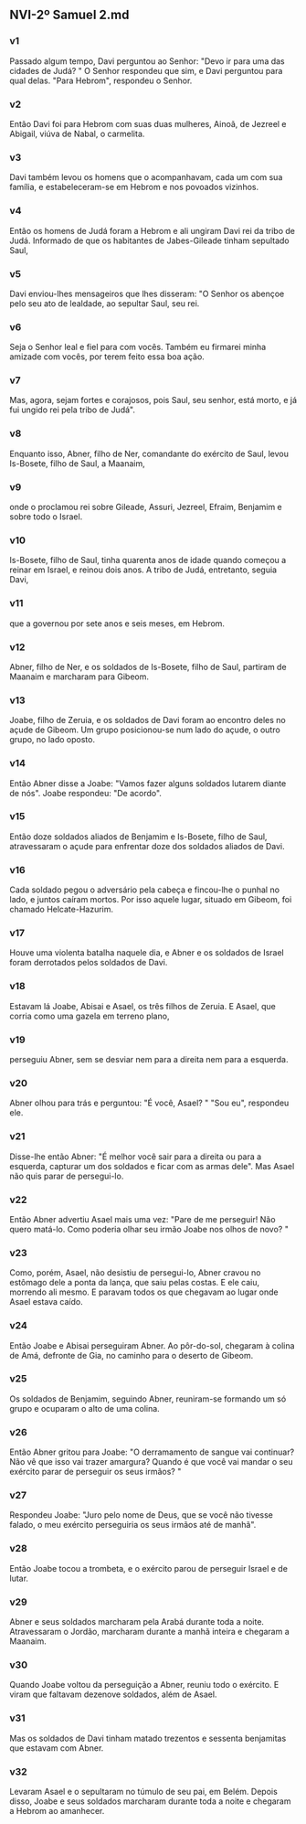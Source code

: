 ## NVI-2º Samuel 2.md
### v1
 Passado algum tempo, Davi perguntou ao Senhor: "Devo ir para uma das cidades de Judá? " O Senhor respondeu que sim, e Davi perguntou para qual delas. "Para Hebrom", respondeu o Senhor.
### v2
 Então Davi foi para Hebrom com suas duas mulheres, Ainoã, de Jezreel e Abigail, viúva de Nabal, o carmelita.
### v3
 Davi também levou os homens que o acompanhavam, cada um com sua família, e estabeleceram-se em Hebrom e nos povoados vizinhos.
### v4
 Então os homens de Judá foram a Hebrom e ali ungiram Davi rei da tribo de Judá. Informado de que os habitantes de Jabes-Gileade tinham sepultado Saul,
### v5
 Davi enviou-lhes mensageiros que lhes disseram: "O Senhor os abençoe pelo seu ato de lealdade, ao sepultar Saul, seu rei.
### v6
 Seja o Senhor leal e fiel para com vocês. Também eu firmarei minha amizade com vocês, por terem feito essa boa ação.
### v7
 Mas, agora, sejam fortes e corajosos, pois Saul, seu senhor, está morto, e já fui ungido rei pela tribo de Judá".
### v8
 Enquanto isso, Abner, filho de Ner, comandante do exército de Saul, levou Is-Bosete, filho de Saul, a Maanaim,
### v9
 onde o proclamou rei sobre Gileade, Assuri, Jezreel, Efraim, Benjamim e sobre todo o Israel.
### v10
 Is-Bosete, filho de Saul, tinha quarenta anos de idade quando começou a reinar em Israel, e reinou dois anos. A tribo de Judá, entretanto, seguia Davi,
### v11
 que a governou por sete anos e seis meses, em Hebrom.
### v12
 Abner, filho de Ner, e os soldados de Is-Bosete, filho de Saul, partiram de Maanaim e marcharam para Gibeom.
### v13
 Joabe, filho de Zeruia, e os soldados de Davi foram ao encontro deles no açude de Gibeom. Um grupo posicionou-se num lado do açude, o outro grupo, no lado oposto.
### v14
 Então Abner disse a Joabe: "Vamos fazer alguns soldados lutarem diante de nós". Joabe respondeu: "De acordo".
### v15
 Então doze soldados aliados de Benjamim e Is-Bosete, filho de Saul, atravessaram o açude para enfrentar doze dos soldados aliados de Davi.
### v16
 Cada soldado pegou o adversário pela cabeça e fincou-lhe o punhal no lado, e juntos caíram mortos. Por isso aquele lugar, situado em Gibeom, foi chamado Helcate-Hazurim.
### v17
 Houve uma violenta batalha naquele dia, e Abner e os soldados de Israel foram derrotados pelos soldados de Davi.
### v18
 Estavam lá Joabe, Abisai e Asael, os três filhos de Zeruia. E Asael, que corria como uma gazela em terreno plano,
### v19
 perseguiu Abner, sem se desviar nem para a direita nem para a esquerda.
### v20
 Abner olhou para trás e perguntou: "É você, Asael? " "Sou eu", respondeu ele.
### v21
 Disse-lhe então Abner: "É melhor você sair para a direita ou para a esquerda, capturar um dos soldados e ficar com as armas dele". Mas Asael não quis parar de persegui-lo.
### v22
 Então Abner advertiu Asael mais uma vez: "Pare de me perseguir! Não quero matá-lo. Como poderia olhar seu irmão Joabe nos olhos de novo? "
### v23
 Como, porém, Asael, não desistiu de persegui-lo, Abner cravou no estômago dele a ponta da lança, que saiu pelas costas. E ele caiu, morrendo ali mesmo. E paravam todos os que chegavam ao lugar onde Asael estava caído.
### v24
 Então Joabe e Abisai perseguiram Abner. Ao pôr-do-sol, chegaram à colina de Amá, defronte de Gia, no caminho para o deserto de Gibeom.
### v25
 Os soldados de Benjamim, seguindo Abner, reuniram-se formando um só grupo e ocuparam o alto de uma colina.
### v26
 Então Abner gritou para Joabe: "O derramamento de sangue vai continuar? Não vê que isso vai trazer amargura? Quando é que você vai mandar o seu exército parar de perseguir os seus irmãos? "
### v27
 Respondeu Joabe: "Juro pelo nome de Deus, que se você não tivesse falado, o meu exército perseguiria os seus irmãos até de manhã".
### v28
 Então Joabe tocou a trombeta, e o exército parou de perseguir Israel e de lutar.
### v29
 Abner e seus soldados marcharam pela Arabá durante toda a noite. Atravessaram o Jordão, marcharam durante a manhã inteira e chegaram a Maanaim.
### v30
 Quando Joabe voltou da perseguição a Abner, reuniu todo o exército. E viram que faltavam dezenove soldados, além de Asael.
### v31
 Mas os soldados de Davi tinham matado trezentos e sessenta benjamitas que estavam com Abner.
### v32
 Levaram Asael e o sepultaram no túmulo de seu pai, em Belém. Depois disso, Joabe e seus soldados marcharam durante toda a noite e chegaram a Hebrom ao amanhecer.
